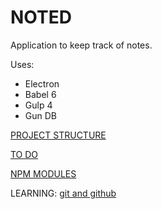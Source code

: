 # NOTED
Application to keep track of notes.

Uses:
- Electron
- Babel 6
- Gulp 4
- Gun DB

[PROJECT STRUCTURE](./docs/project_structure.md)

[TO DO](./docs/todo.md)

[NPM MODULES](./docs/npm_modules.md)

LEARNING:
[git and github](./docs/git.md)

